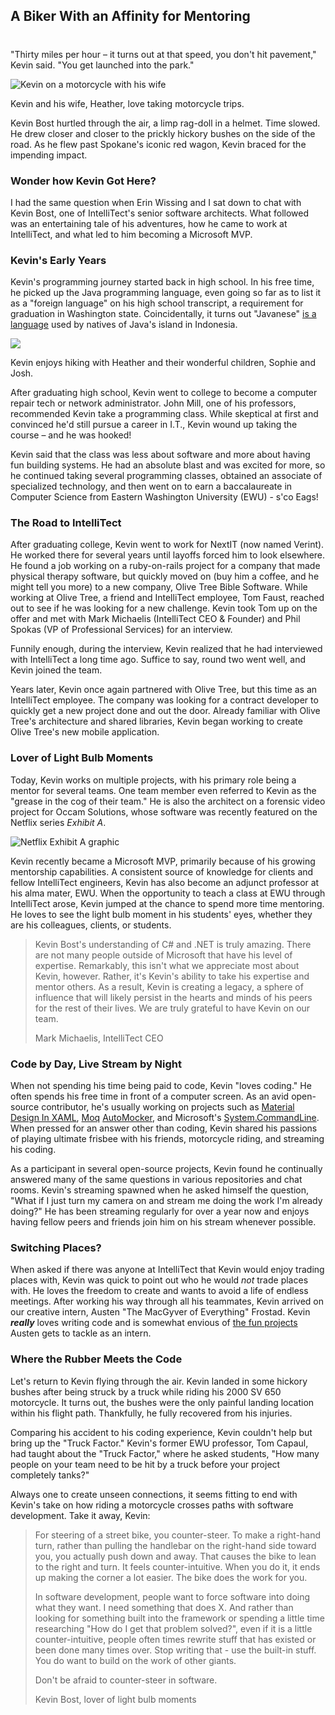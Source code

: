 

## A Biker With an Affinity for Mentoring
#
"Thirty miles per hour – it turns out at that speed, you don't hit pavement," Kevin said. "You get launched into the park."

![Kevin on a motorcycle with his wife](https://intellitect.com/wp-content/uploads/2020/11/Kevin-motorcycle-1-1024x794.jpg "Employee Spotlight: Kevin Bost")

Kevin and his wife, Heather, love taking motorcycle trips.

Kevin Bost hurtled through the air, a limp rag-doll in a helmet. Time slowed. He drew closer and closer to the prickly hickory bushes on the side of the road. As he flew past Spokane's iconic red wagon, Kevin braced for the impending impact.

### Wonder how Kevin Got Here?

I had the same question when Erin Wissing and I sat down to chat with Kevin Bost, one of IntelliTect's senior software architects. What followed was an entertaining tale of his adventures, how he came to work at IntelliTect, and what led to him becoming a Microsoft MVP.

### Kevin's Early Years

Kevin's programming journey started back in high school. In his free time, he picked up the Java programming language, even going so far as to list it as a "foreign language" on his high school transcript, a requirement for graduation in Washington state. Coincidentally, it turns out "Javanese" [is a](https://en.wikipedia.org/wiki/Javanese_language) [language](https://en.wikipedia.org/wiki/Javanese_language) used by natives of Java's island in Indonesia.

![](https://intellitect.com/wp-content/uploads/2020/11/Kevins-family.png)

Kevin enjoys hiking with Heather and their wonderful children, Sophie and Josh.

After graduating high school, Kevin went to college to become a computer repair tech or network administrator. John Mill, one of his professors, recommended Kevin take a programming class. While skeptical at first and convinced he'd still pursue a career in I.T., Kevin wound up taking the course – and he was hooked!

Kevin said that the class was less about software and more about having fun building systems. He had an absolute blast and was excited for more, so he continued taking several programming classes, obtained an associate of specialized technology, and then went on to earn a baccalaureate in Computer Science from Eastern Washington University (EWU) - s'co Eags!

### The Road to IntelliTect

After graduating college, Kevin went to work for NextIT (now named Verint). He worked there for several years until layoffs forced him to look elsewhere. He found a job working on a ruby-on-rails project for a company that made physical therapy software, but quickly moved on (buy him a coffee, and he might tell you more) to a new company, Olive Tree Bible Software. While working at Olive Tree, a friend and IntelliTect employee, Tom Faust, reached out to see if he was looking for a new challenge. Kevin took Tom up on the offer and met with Mark Michaelis (IntelliTect CEO & Founder) and Phil Spokas (VP of Professional Services) for an interview.

Funnily enough, during the interview, Kevin realized that he had interviewed with IntelliTect a long time ago. Suffice to say, round two went well, and Kevin joined the team.

Years later, Kevin once again partnered with Olive Tree, but this time as an IntelliTect employee. The company was looking for a contract developer to quickly get a new project done and out the door. Already familiar with Olive Tree's architecture and shared libraries, Kevin began working to create Olive Tree's new mobile application.  

### Lover of Light Bulb Moments

Today, Kevin works on multiple projects, with his primary role being a mentor for several teams. One team member even referred to Kevin as the "grease in the cog of their team." He is also the architect on a forensic video project for Occam Solutions, whose software was recently featured on the Netflix series _Exhibit A_.

![Netflix Exhibit A graphic](https://intellitect.com/wp-content/uploads/2020/11/Netflix-client.png "Employee Spotlight: Kevin Bost")

Kevin recently became a Microsoft MVP, primarily because of his growing mentorship capabilities. A consistent source of knowledge for clients and fellow IntelliTect engineers, Kevin has also become an adjunct professor at his alma mater, EWU. When the opportunity to teach a class at EWU through IntelliTect arose, Kevin jumped at the chance to spend more time mentoring. He loves to see the light bulb moment in his students' eyes, whether they are his colleagues, clients, or students.

> Kevin Bost's understanding of C# and .NET is truly amazing. There are not many people outside of Microsoft that have his level of expertise. Remarkably, this isn't what we appreciate most about Kevin, however. Rather, it's Kevin's ability to take his expertise and mentor others. As a result, Kevin is creating a legacy, a sphere of influence that will likely persist in the hearts and minds of his peers for the rest of their lives. We are truly grateful to have Kevin on our team.
> 
> Mark Michaelis, IntelliTect CEO

### Code by Day, Live Stream by Night

When not spending his time being paid to code, Kevin "loves coding." He often spends his free time in front of a computer screen. As an avid open-source contributor, he's usually working on projects such as [Material Design In XAML](https://materialdesigninxaml.net/), [Moq](https://github.com/moq/Moq.AutoMocker) [AutoMocker](https://github.com/moq/Moq.AutoMocker), and Microsoft's [System.CommandLine](https://github.com/dotnet/command-line-api). When pressed for an answer other than coding, Kevin shared his passions of playing ultimate frisbee with his friends, motorcycle riding, and streaming his coding.

As a participant in several open-source projects, Kevin found he continually answered many of the same questions in various repositories and chat rooms. Kevin's streaming spawned when he asked himself the question, "What if I just turn my camera on and stream me doing the work I'm already doing?" He has been streaming regularly for over a year now and enjoys having fellow peers and friends join him on his stream whenever possible.

### Switching Places?

When asked if there was anyone at IntelliTect that Kevin would enjoy trading places with, Kevin was quick to point out who he would _not_ trade places with. He loves the freedom to create and wants to avoid a life of endless meetings. After working his way through all his teammates, Kevin arrived on our creative intern, Austen "The MacGyver of Everything" Frostad. Kevin **_really_** loves writing code and is somewhat envious of [the fun projects](https://intellitect.com/delivery-drone/) Austen gets to tackle as an intern.

### Where the Rubber Meets the Code

Let's return to Kevin flying through the air. Kevin landed in some hickory bushes after being struck by a truck while riding his 2000 SV 650 motorcycle. It turns out, the bushes were the only painful landing location within his flight path. Thankfully, he fully recovered from his injuries.

Comparing his accident to his coding experience, Kevin couldn't help but bring up the "Truck Factor." Kevin's former EWU professor, Tom Capaul, had taught about the "Truck Factor," where he asked students, "How many people on your team need to be hit by a truck before your project completely tanks?"

Always one to create unseen connections, it seems fitting to end with Kevin's take on how riding a motorcycle crosses paths with software development. Take it away, Kevin:

> For steering of a street bike, you counter-steer. To make a right-hand turn, rather than pulling the handlebar on the right-hand side toward you, you actually push down and away. That causes the bike to lean to the right and turn. It feels counter-intuitive. When you do it, it ends up making the corner a lot easier. The bike does the work for you.
> 
> In software development, people want to force software into doing what they want. I need something that does X. And rather than looking for something built into the framework or spending a little time researching "How do I get that problem solved?", even if it is a little counter-intuitive, people often times rewrite stuff that has existed or been done many times over. Stop writing that - use the built-in stuff. You do want to build on the work of other giants.
> 
> Don't be afraid to counter-steer in software.
> 
> Kevin Bost, lover of light bulb moments
